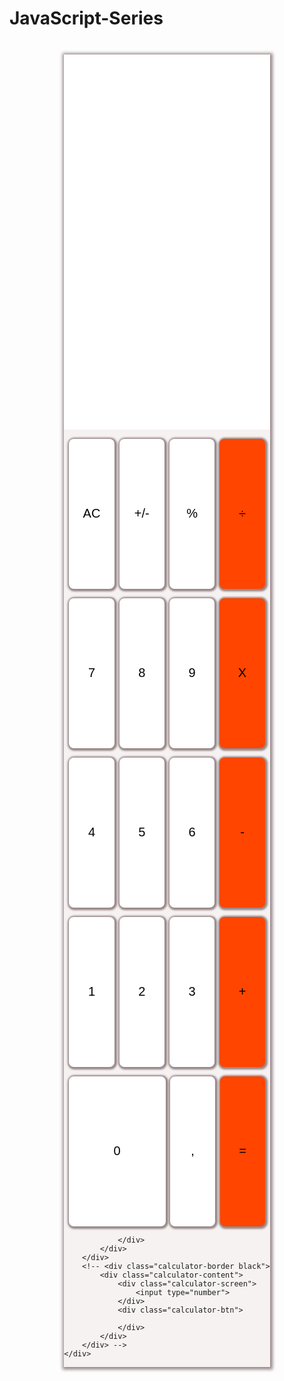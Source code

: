 # JavaScript-Series
<!DOCTYPE html>
<html lang="en">

<head>
    <meta charset="UTF-8">
    <meta name="viewport" content="width=device-width, initial-scale=1.0">
    <title>Calculator</title>
    <link rel="stylesheet" href="styles.css">
  <style>
    *{
    padding: 0;
    margin: 0;
}
.calculator{
    display: flex;
    /* align-items: center; */
    margin-top: 8%;
    justify-content: space-around;
}
.calculator-border{
    border: none;
    height: auto;
    
    padding: 15px;
    
}
.white{
    background-color: rgb(247, 242, 242);
    box-shadow: 1px 1px 5px 3px rgb(151, 135, 135);

}
.black{
    background-color: black;
    /* float: right; */
}
.calculator-content{
    margin: 15px;
    /* display: flex;
    justify-content: space-between; */
}
.calculator-screen input{
    border: none;
    width: 100%;
    height: 15vh;
    font-size: 25px;
    position: relative;
}
.first-line-btn-white, .second-line-btn-white, .third-line-btn-white, .fourth-line-btn-white, .fifth-line-btn-white{
    display: flex;
    justify-content: space-evenly;
    margin: 15px auto ;
}
.first-line-btn-white button, .second-line-btn-white button, .third-line-btn-white button, .fourth-line-btn-white button, .fifth-line-btn-white button{
    border: none;
    background-color: white;
    color: black;
    font-size: 20px;
    width: 22%;
    border-radius: 8px;
    height: 6vh;
    box-shadow: 1px 1px 3px 3px rgb(151, 135, 135);
}


  </style>
</head>

<body>
    <div class="calculator">
        <div class="calculator-border white">
            <div class="calculator-content ">
                <div class="calculator-screen">
                    <input type="number">
                </div>
                <div class="calculator-btn">
                    <div class="first-line-btn-white">
                        <button>AC</button>
                        <button>+/-</button>
                        <button>%</button>
                        <button id="÷" style="background-color: rgb(255, 69, 0);">÷</button>
                    </div>
                    <div class="second-line-btn-white">
                        <button>7</button>
                        <button>8</button>
                        <button>9</button>
                        <button id="X" style="background-color: rgb(255, 69, 0);">X</button>
                    </div>
                    <div class="third-line-btn-white">
                        <button>4</button>
                        <button>5</button>
                        <button>6</button>
                        <button id="-" style="background-color: rgb(255, 69, 0);">-</button>
                    </div>
                    <div class="fourth-line-btn-white">
                        <button>1</button>
                        <button>2</button>
                        <button>3</button>
                        <button id="+" style="background-color: rgb(255, 69, 0);">+</button>
                    </div>
                    <div class="fifth-line-btn-white">
                        <button class="zero" style="width: 47%;">0</button>
                        <button>,</button>
                        <button id="=" style="background-color: rgb(255, 69, 0);">=</button>
                    </div>

                </div>
            </div>
        </div>
        <!-- <div class="calculator-border black">
            <div class="calculator-content">
                <div class="calculator-screen">
                    <input type="number">
                </div>
                <div class="calculator-btn">

                </div>
            </div>
        </div> -->
    </div>
</body>

</html>
